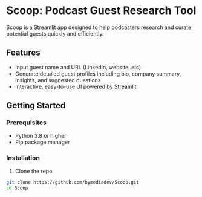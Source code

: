 # Scoop: Podcast Guest Research Tool

Scoop is a Streamlit app designed to help podcasters research and curate potential guests quickly and efficiently.

## Features

- Input guest name and URL (LinkedIn, website, etc)
- Generate detailed guest profiles including bio, company summary, insights, and suggested questions
- Interactive, easy-to-use UI powered by Streamlit

## Getting Started

### Prerequisites

- Python 3.8 or higher
- Pip package manager

### Installation

1. Clone the repo:

```bash
git clone https://github.com/bymediadev/Scoop.git
cd Scoop
